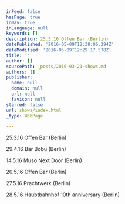 ```yaml
---
inFeed: false
hasPage: true
inNav: true
inLanguage: null
keywords: []
description: 25.3.16 Offen Bar (Berlin)
datePublished: '2016-05-09T12:38:06.294Z'
dateModified: '2016-05-09T12:29:17.578Z'
title: ''
author: []
sourcePath: _posts/2016-03-21-shows.md
authors: []
publisher:
  name: null
  domain: null
  url: null
  favicon: null
starred: false
url: shows/index.html
_type: WebPage

---
```

25.3.16 Offen Bar (Berlin)

29.4.16 Bar Bobu (Berlin) 

14.5.16 Muso Next Door (Berlin)

20.5.16 Offen Bar (Berlin)

27.5.16 Prachtwerk (Berlin)

28.5.16 Haubtbahnhof 10th anniversary (Berlin)